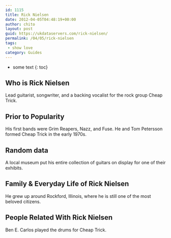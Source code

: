```yaml
---
id: 1115
title: Rick Nielsen
date: 2012-04-05T04:48:19+00:00
author: chito
layout: post
guid: https://ukdataservers.com/rick-nielsen/
permalink: /04/05/rick-nielsen
tags:
 - show love
category: Guides
---
```


* some text
{: toc}
          
          
## Who is  Rick Nielsen
                  
                  
                  
Lead guitarist, songwriter, and a backing vocalist for the rock group Cheap Trick.
                  
                
                
                
## Prior to Popularity 
                  
                  
                  
His first bands were Grim Reapers, Nazz, and Fuse. He and Tom Petersson formed Cheap Trick in the early 1970s.
                  
                
                
                
## Random data 
                  
                  
                  
A local museum put his entire collection of guitars on display for one of their exhibits.
                  
                
                
                
## Family & Everyday Life of Rick Nielsen
                  
                  
                  
He grew up around Rockford, Illinois, where he is still one of the most beloved citizens.
                  
                
                
                
## People Related With  Rick Nielsen
                  
                  
                  
Ben E. Carlos played the drums for Cheap Trick.
                  
                
              
            
          
          
          
    
    
  
